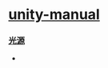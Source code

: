 # [unity-manual](https://nuysoft.gitbooks.io/unity-manual/content/)
### [光源](https://nuysoft.gitbooks.io/unity-manual/content/Manual/LightingInUnity.html)
- 